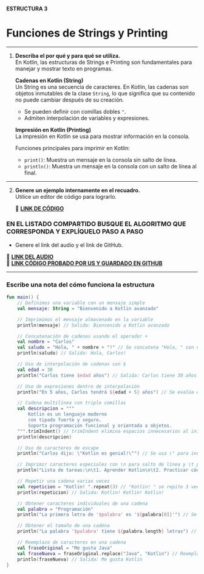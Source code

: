 #### ESTRUCTURA 3
# Funciones de Strings y Printing

---

1. **Describa el por qué y para qué se utiliza.**  
   En Kotlin, las estructuras de Strings e Printing son fundamentales para manejar y mostrar texto en programas.

   **Cadenas en Kotlin (String)**  
   Un String es una secuencia de caracteres. En Kotlin, las cadenas son objetos inmutables de la clase `String`, lo que significa que su contenido no puede cambiar después de su creación.

   - Se pueden definir con comillas dobles `"`.
   - Admiten interpolación de variables y expresiones.

   **Impresión en Kotlin (Printing)**  
   La impresión en Kotlin se usa para mostrar información en la consola.

   Funciones principales para imprimir en Kotlin:
   - `print()`: Muestra un mensaje en la consola sin salto de línea.
   - `println()`: Muestra un mensaje en la consola con un salto de línea al final.

---

2. **Genere un ejemplo internamente en el recuadro.**  
   Utilice un editor de código para lograrlo.

   🔗 **[LINK DE CÓDIGO](https://pl.kotl.in/seEykWcuq?readOnly=true)**

### EN EL LISTADO COMPARTIDO BUSQUE EL ALGORITMO QUE CORRESPONDA Y EXPLÍQUELO PASO A PASO  
- Genere el link del audio y el link de GitHub.  

🔗 **[LINK DEL AUDIO](https://github.com/user-attachments/assets/9af102d0-7498-4095-84f2-86bbf13a5237)**  
🔗 **[LINK CÓDIGO PROBADO POR US Y GUARDADO EN GITHUB](https://github.com/user-attachments/assets/6e466489-5906-48d6-bb86-3759686128e6)**

---

### Escribe una nota del cómo funciona la estructura 

```kotlin
fun main() {
    // Definimos una variable con un mensaje simple
    val mensaje: String = "Bienvenido a Kotlin avanzado"

    // Imprimimos el mensaje almacenado en la variable
    println(mensaje) // Salida: Bienvenido a Kotlin avanzado

    // Concatenación de cadenas usando el operador +
    val nombre = "Carlos"
    val saludo = "Hola, " + nombre + "!" // Se concatena "Hola, " con el valor de la variable nombre
    println(saludo) // Salida: Hola, Carlos!

    // Uso de interpolación de cadenas con $
    val edad = 30
    println("Carlos tiene $edad años") // Salida: Carlos tiene 30 años

    // Uso de expresiones dentro de interpolación
    println("En 5 años, Carlos tendrá ${edad + 5} años") // Se evalúa edad + 5 antes de imprimir

    // Cadena multilínea con triple comillas
    val descripcion = """
        Kotlin es un lenguaje moderno
        con tipado fuerte y seguro.
        Soporta programación funcional y orientada a objetos.
    """.trimIndent() // trimIndent elimina espacios innecesarios al inicio de cada línea
    println(descripcion)

    // Uso de caracteres de escape
    println("Carlos dijo: \"Kotlin es genial!\"") // Se usa \" para incluir comillas en el string

    // Imprimir caracteres especiales con \n para salto de línea y \t para tabulación
    println("Lista de tareas:\n\t1. Aprender Kotlin\n\t2. Practicar código\n\t3. Crear proyectos")

    // Repetir una cadena varias veces
    val repeticion = "Kotlin! ".repeat(3) // "Kotlin! " se repite 3 veces
    println(repeticion) // Salida: Kotlin! Kotlin! Kotlin! 

    // Obtener caracteres individuales de una cadena
    val palabra = "Programación"
    println("La primera letra de '$palabra' es '${palabra[0]}'") // Se accede al primer carácter

    // Obtener el tamaño de una cadena
    println("La palabra '$palabra' tiene ${palabra.length} letras") // length obtiene el tamaño

    // Reemplazo de caracteres en una cadena
    val fraseOriginal = "Me gusta Java"
    val fraseNueva = fraseOriginal.replace("Java", "Kotlin") // Reemplaza "Java" por "Kotlin"
    println(fraseNueva) // Salida: Me gusta Kotlin
}
